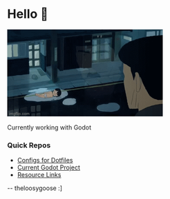 # Hello 👋 
![Fish-Boy](me_fr.gif)

Currently working with Godot


### Quick Repos 
- [Configs for Dotfiles](https://github.com/theloosygoose/dotfiles)
- [Current Godot Project](https://github.com/theloosygoose/new_battle_mechanics)
- [Resource Links](https://github.com/theloosygoose/resources)

-- theloosygoose :]
